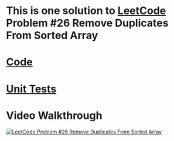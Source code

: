 # This is one solution to [LeetCode](https://leetcode.com/) Problem #26 Remove Duplicates From Sorted Array

# [Code](remove_duplicates_from_sorted_array.py)

# [Unit Tests](remove_duplicates_from_sorted_array_test.py )


# Video Walkthrough

[![LeetCode Problem #26 Remove Duplicates From Sorted Array](https://img.youtube.com/vi/FCRWN-ByQTY/0.jpg)](https://www.youtube.com/watch?v=FCRWN-ByQTY)
